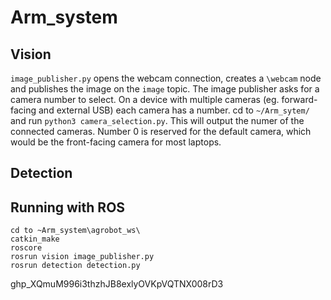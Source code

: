 # Arm_system

## Vision
`image_publisher.py` opens the webcam connection, creates a `\webcam` node and publishes the image on the `image` topic.
The image publisher asks for a camera number to select. On a device with multiple cameras (eg. forward-facing and external USB) each camera has a number. 
cd to `~/Arm_sytem/` and run `python3 camera_selection.py`. This will output the numer of the connected cameras. 
Number 0 is reserved for the default camera, which would be the front-facing camera for most laptops.

## Detection


## Running with ROS
```
cd to ~Arm_system\agrobot_ws\
catkin_make
roscore
rosrun vision image_publisher.py
rosrun detection detection.py
```



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
   
